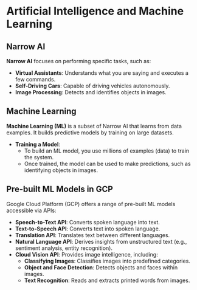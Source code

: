 # Artificial Intelligence and Machine Learning

## Narrow AI

**Narrow AI** focuses on performing specific tasks, such as:

- **Virtual Assistants**: Understands what you are saying and executes a few commands.
- **Self-Driving Cars**: Capable of driving vehicles autonomously.
- **Image Processing**: Detects and identifies objects in images.

## Machine Learning

**Machine Learning (ML)** is a subset of Narrow AI that learns from data examples. It builds predictive models by training on large datasets. 

- **Training a Model**: 
  - To build an ML model, you use millions of examples (data) to train the system.
  - Once trained, the model can be used to make predictions, such as identifying objects in images.

## Pre-built ML Models in GCP

Google Cloud Platform (GCP) offers a range of pre-built ML models accessible via APIs:

- **Speech-to-Text API**: Converts spoken language into text.
- **Text-to-Speech API**: Converts text into spoken language.
- **Translation API**: Translates text between different languages.
- **Natural Language API**: Derives insights from unstructured text (e.g., sentiment analysis, entity recognition).
- **Cloud Vision API**: Provides image intelligence, including:
  - **Classifying Images**: Classifies images into predefined categories.
  - **Object and Face Detection**: Detects objects and faces within images.
  - **Text Recognition**: Reads and extracts printed words from images.
